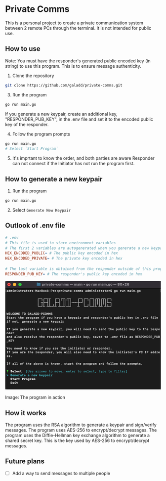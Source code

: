 # Private Comms
This is a personal project to create a private communication system between 2 remote PCs through the terminal. It is not intended for public use.

## How to use
Note: You must have the responder's generated public encoded key (in string) to use this program. This is to ensure message authenticity.

1. Clone the repository
```bash
git clone https://github.com/galadd/private-comms.git
```
3. Run the program
```bash
go run main.go
```
If you generate a new keypair, create an additional key, "RESPONDER_PUB_KEY", in the .env file and set it to the encoded public key of the responder. 

4. Follow the program prompts
```bash
go run main.go
# Select `Start Program`
```

5. It's imprtant to know the order, and both parties are aware
Responder can not connect if the Initiator has not run the program first.

## How to generate a new keypair
1. Run the program
```bash
go run main.go
```

2. Select `Generate New Keypair`

## Outlook of .env file
```makefile
# .env
# This file is used to store environment variables
# The first 2 variables are autogenerated when you generate a new keypair
HEX_ENCODED_PUBLIC= # The public key encoded in hex
HEX_ENCODED_PRIVATE= # The private key encoded in hex

# The last variable is obtained from the responder outside of this program for security reasons
RESPONDER_PUB_KEY= # The responder's public key encoded in hex
```

<p align="center" width="100%">
 <img src="./intro/intro.png" alt="intro"/>
</p>
Image: The program in action
</br>

## How it works
The program uses the RSA algorithm to generate a keypair and sign/verify messages. The program uses AES-256 to encrypt/decrypt messages. The program uses the Diffie-Hellman key exchange algorithm to generate a shared secret key. This is the key used by AES-256 to encrypt/decrypt messages. 

## Future plans
- [ ] Add a way to send messages to multiple people
